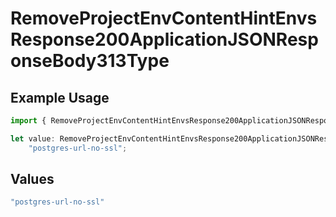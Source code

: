 # RemoveProjectEnvContentHintEnvsResponse200ApplicationJSONResponseBody313Type

## Example Usage

```typescript
import { RemoveProjectEnvContentHintEnvsResponse200ApplicationJSONResponseBody313Type } from "@simplesagar/vercel/models/removeprojectenvop.js";

let value: RemoveProjectEnvContentHintEnvsResponse200ApplicationJSONResponseBody313Type =
    "postgres-url-no-ssl";
```

## Values

```typescript
"postgres-url-no-ssl"
```